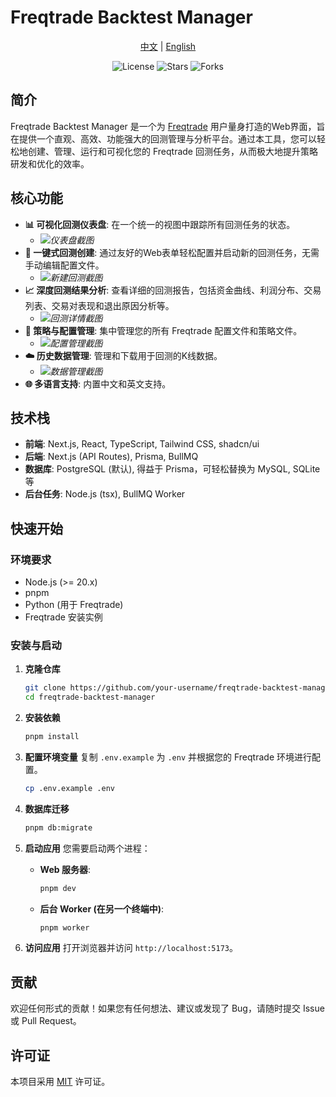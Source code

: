 # Freqtrade Backtest Manager

[//]: # (语言切换链接)
<p align="center">
  <a href="README.md">中文</a> | <a href="README.en.md">English</a>
</p>

[//]: # (徽章)
<p align="center">
  <img src="https://img.shields.io/github/license/freqtrade-backtest-manager/freqtrade-backtest-manager" alt="License">
  <img src="https://img.shields.io/github/stars/freqtrade-backtest-manager/freqtrade-backtest-manager" alt="Stars">
  <img src="https://img.shields.io/github/forks/freqtrade-backtest-manager/freqtrade-backtest-manager" alt="Forks">
</p>

## 简介

Freqtrade Backtest Manager 是一个为 [Freqtrade](https://www.freqtrade.io/) 用户量身打造的Web界面，旨在提供一个直观、高效、功能强大的回测管理与分析平台。通过本工具，您可以轻松地创建、管理、运行和可视化您的 Freqtrade 回测任务，从而极大地提升策略研发和优化的效率。

## 核心功能

*   **📊 可视化回测仪表盘**: 在一个统一的视图中跟踪所有回测任务的状态。
    *   *![仪表盘截图](https://blog-1310221847.cos.ap-beijing.myqcloud.com/202508102123426.png)*
*   **🚀 一键式回测创建**: 通过友好的Web表单轻松配置并启动新的回测任务，无需手动编辑配置文件。
    *   *![新建回测截图](https://blog-1310221847.cos.ap-beijing.myqcloud.com/202508102124499.png)*
*   **📈 深度回测结果分析**: 查看详细的回测报告，包括资金曲线、利润分布、交易列表、交易对表现和退出原因分析等。
    *   *![回测详情截图](https://blog-1310221847.cos.ap-beijing.myqcloud.com/202508102124022.png)*
*   **📝 策略与配置管理**: 集中管理您的所有 Freqtrade 配置文件和策略文件。
    *   *![配置管理截图](https://blog-1310221847.cos.ap-beijing.myqcloud.com/202508102125613.png)*
*   **☁️ 历史数据管理**: 管理和下载用于回测的K线数据。
    *   *![数据管理截图](https://blog-1310221847.cos.ap-beijing.myqcloud.com/202508102125680.png)*
*   **🌐 多语言支持**: 内置中文和英文支持。

## 技术栈

*   **前端**: Next.js, React, TypeScript, Tailwind CSS, shadcn/ui
*   **后端**: Next.js (API Routes), Prisma, BullMQ
*   **数据库**: PostgreSQL (默认), 得益于 Prisma，可轻松替换为 MySQL, SQLite 等
*   **后台任务**: Node.js (tsx), BullMQ Worker

## 快速开始

### 环境要求

*   Node.js (>= 20.x)
*   pnpm
*   Python (用于 Freqtrade)
*   Freqtrade 安装实例

### 安装与启动

1.  **克隆仓库**
    ```bash
    git clone https://github.com/your-username/freqtrade-backtest-manager.git
    cd freqtrade-backtest-manager
    ```

2.  **安装依赖**
    ```bash
    pnpm install
    ```

3.  **配置环境变量**
    复制 `.env.example` 为 `.env` 并根据您的 Freqtrade 环境进行配置。
    ```bash
    cp .env.example .env
    ```

4.  **数据库迁移**
    ```bash
    pnpm db:migrate
    ```

5.  **启动应用**
    您需要启动两个进程：
    *   **Web 服务器**:
        ```bash
        pnpm dev
        ```
    *   **后台 Worker (在另一个终端中)**:
        ```bash
        pnpm worker
        ```

6.  **访问应用**
    打开浏览器并访问 `http://localhost:5173`。

## 贡献

欢迎任何形式的贡献！如果您有任何想法、建议或发现了 Bug，请随时提交 Issue 或 Pull Request。

## 许可证

本项目采用 [MIT](LICENSE) 许可证。
